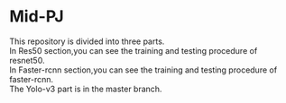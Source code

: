 # Mid-PJ
This repository is divided into three parts.  
In Res50 section,you can see the training and testing procedure of resnet50.  
In Faster-rcnn section,you can see the training and testing procedure of faster-rcnn.  
The Yolo-v3 part is in the master branch.
